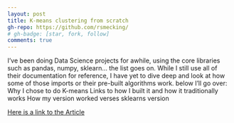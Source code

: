```yaml
---
layout: post
title: K-means clustering from scratch
gh-repo: https://github.com/rsmecking/
# gh-badge: [star, fork, follow]
comments: true
---
```

I’ve been doing Data Science projects for awhile, using the core libraries such as pandas, numpy, sklearn… the list goes on. While I still use all of their documentation for reference, I have yet to dive deep and look at how some of those imports or their pre-built algorithms work.
below I’ll go over:
Why I chose to do K-means
Links to how I built it and how it traditionally works
How my version worked verses sklearns version

[Here is a link to the Article](https://medium.com/@rsmecking/k-means-clustering-from-scratch-5bf42bf3be9e)
